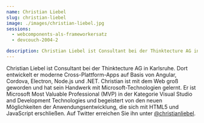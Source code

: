 ```yaml
---
name: Christian Liebel
slug: christian-liebel
image: ./images/christian-liebel.jpg
sessions:
  - webcomponents-als-frameworkersatz
  - devcouch-2004-2

description: Christian Liebel ist Consultant bei der Thinktecture AG in Karlsruhe. Dort entwickelt er moderne Cross-Plattform-Apps auf Basis von Angular, Cordova, Electron, Node.js und .NET. 
---
```


Christian Liebel ist Consultant bei der Thinktecture AG in Karlsruhe. Dort entwickelt er moderne Cross-Plattform-Apps auf Basis von Angular, Cordova, Electron, Node.js und .NET. Christian ist mit dem Web groß geworden und hat sein Handwerk mit Microsoft-Technologien gelernt. Er ist Microsoft Most Valuable Professional (MVP) in der Kategorie Visual Studio and Development Technologies und begeistert von den neuen Möglichkeiten der Anwendungsentwicklung, die sich mit HTML5 und JavaScript erschließen. Auf Twitter erreichen Sie ihn unter [@christianliebel](https://www.twitter.com/christianliebel).